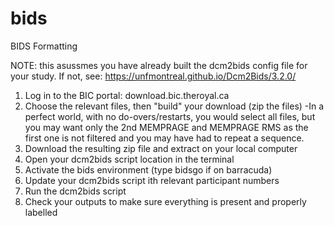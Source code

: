 # bids
BIDS Formatting

NOTE: this asussmes you have already built the dcm2bids config file for your study. If not, see: https://unfmontreal.github.io/Dcm2Bids/3.2.0/

1. Log in to the BIC portal: download.bic.theroyal.ca
2. Choose the relevant files, then "build" your download (zip the files)
   -In a perfect world, with no do-overs/restarts, you would select all files, but you may want only the 2nd MEMPRAGE and MEMPRAGE RMS as the first one is not filtered and you may have had to repeat a sequence.
3. Download the resulting zip file and extract on your local computer
4. Open your dcm2bids script location in the terminal
5. Activate the bids environment (type bidsgo if on barracuda)
6. Update your dcm2bids script ith relevant participant numbers 
7. Run the dcm2bids script
8. Check your outputs to make sure everything is present and properly labelled
